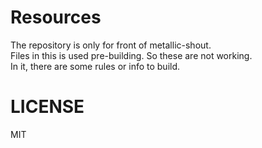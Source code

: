 # Resources

The repository is only for front of metallic-shout.  
Files in this is used pre-building. So these are not working.  
In it, there are some rules or info to build.

# LICENSE

MIT
